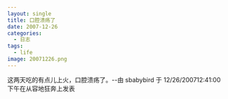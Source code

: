 ```yaml
---
layout: single
title: 口腔溃疡了
date: 2007-12-26
categories:
  - 日志
tags:
  - life
image: 20071226.png
---
```


这两天吃的有点儿上火，口腔溃疡了。--由 sbabybird 于 12/26/200712&#58;41&#58;00 下午在从容地狂奔上发表
